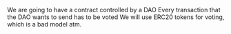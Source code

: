 We are going to have a contract controlled by a DAO 
Every transaction that the DAO wants to send has to be voted
We will use ERC20 tokens for voting, which is a bad model atm.

